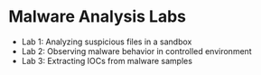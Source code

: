 # Malware Analysis Labs

- Lab 1: Analyzing suspicious files in a sandbox
- Lab 2: Observing malware behavior in controlled environment
- Lab 3: Extracting IOCs from malware samples
